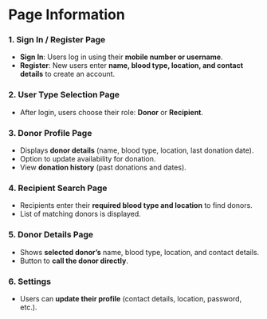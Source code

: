 # **Page Information**  

 

### **1. Sign In / Register Page**  
   - **Sign In**: Users log in using their **mobile number or username**.  
   - **Register**: New users enter **name, blood type, location, and contact details** to create an account.  

### **2. User Type Selection Page**  
   - After login, users choose their role: **Donor** or **Recipient**.  

### **3. Donor Profile Page**  
   - Displays **donor details** (name, blood type, location, last donation date).  
   - Option to update availability for donation.  
   - View **donation history** (past donations and dates).  

### **4. Recipient Search Page**  
   - Recipients enter their **required blood type and location** to find donors.  
   - List of matching donors is displayed.  

### **5. Donor Details Page**  
   - Shows **selected donor’s** name, blood type, location, and contact details.  
   - Button to **call the donor directly**.  

### **6. Settings**  
   - Users can **update their profile** (contact details, location, password, etc.).  
  

